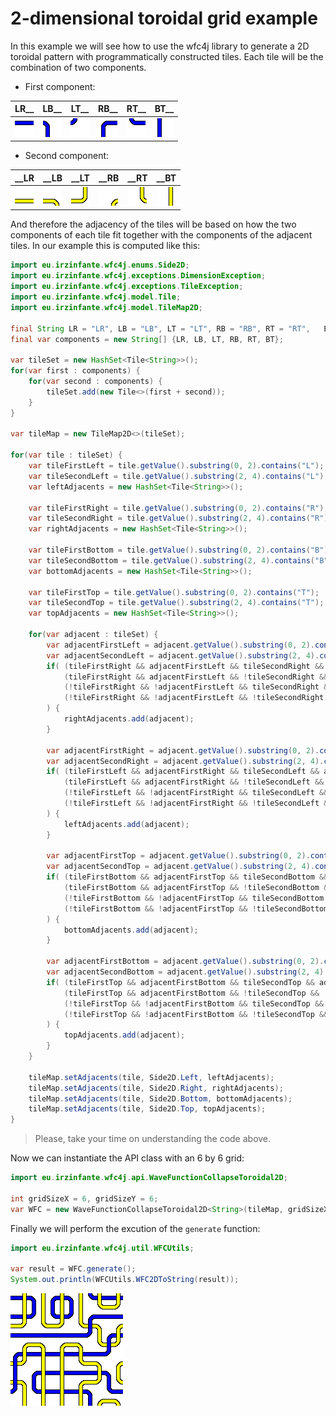 # 2-dimensional toroidal grid example

In this example we will see how to use the wfc4j library to generate a 2D toroidal pattern with programmatically constructed tiles. Each tile will be the combination of two components.

- First component:

| LR__ | LB__ | LT__ | RB__ | RT__ | BT__ |
|:----:|:----:|:----:|:----:|:----:|:----:|
|<img src="../assets/2-dimensional-toroidal/LR__.png">|<img src="../assets/2-dimensional-toroidal/LB__.png">|<img src="../assets/2-dimensional-toroidal/LT__.png">|<img src="../assets/2-dimensional-toroidal/RB__.png">|<img src="../assets/2-dimensional-toroidal/RT__.png">|<img src="../assets/2-dimensional-toroidal/BT__.png">|

- Second component:

| __LR | __LB | __LT | __RB | __RT | __BT |
|:----:|:----:|:----:|:----:|:----:|:----:|
|<img src="../assets/2-dimensional-toroidal/__LR.png">|<img src="../assets/2-dimensional-toroidal/__LB.png">|<img src="../assets/2-dimensional-toroidal/__LT.png">|<img src="../assets/2-dimensional-toroidal/__RB.png">|<img src="../assets/2-dimensional-toroidal/__RT.png">|<img src="../assets/2-dimensional-toroidal/__BT.png">|

And therefore the adjacency of the tiles will be based on how the two components of each tile fit together with the components of the adjacent tiles. In our example this is computed like this:

```java
import eu.irzinfante.wfc4j.enums.Side2D;
import eu.irzinfante.wfc4j.exceptions.DimensionException;
import eu.irzinfante.wfc4j.exceptions.TileException;
import eu.irzinfante.wfc4j.model.Tile;
import eu.irzinfante.wfc4j.model.TileMap2D;

final String LR = "LR", LB = "LB", LT = "LT", RB = "RB", RT = "RT",   BT = "BT";
final var components = new String[] {LR, LB, LT, RB, RT, BT};

var tileSet = new HashSet<Tile<String>>();
for(var first : components) {
	for(var second : components) {
		tileSet.add(new Tile<>(first + second));
	}
}

var tileMap = new TileMap2D<>(tileSet);

for(var tile : tileSet) {
	var tileFirstLeft = tile.getValue().substring(0, 2).contains("L");
	var tileSecondLeft = tile.getValue().substring(2, 4).contains("L");
	var leftAdjacents = new HashSet<Tile<String>>();

	var tileFirstRight = tile.getValue().substring(0, 2).contains("R");
	var tileSecondRight = tile.getValue().substring(2, 4).contains("R");
	var rightAdjacents = new HashSet<Tile<String>>();

	var tileFirstBottom = tile.getValue().substring(0, 2).contains("B");
	var tileSecondBottom = tile.getValue().substring(2, 4).contains("B");
	var bottomAdjacents = new HashSet<Tile<String>>();

	var tileFirstTop = tile.getValue().substring(0, 2).contains("T");
	var tileSecondTop = tile.getValue().substring(2, 4).contains("T");
	var topAdjacents = new HashSet<Tile<String>>();

	for(var adjacent : tileSet) {
		var adjacentFirstLeft = adjacent.getValue().substring(0, 2).contains("L");
		var adjacentSecondLeft = adjacent.getValue().substring(2, 4).contains("L");
		if( (tileFirstRight && adjacentFirstLeft && tileSecondRight && adjacentSecondLeft) ||
			(tileFirstRight && adjacentFirstLeft && !tileSecondRight && !adjacentSecondLeft) ||
			(!tileFirstRight && !adjacentFirstLeft && tileSecondRight && adjacentSecondLeft) ||
			(!tileFirstRight && !adjacentFirstLeft && !tileSecondRight && !adjacentSecondLeft)
		) {
			rightAdjacents.add(adjacent);
		}

		var adjacentFirstRight = adjacent.getValue().substring(0, 2).contains("R");
		var adjacentSecondRight = adjacent.getValue().substring(2, 4).contains("R");
		if( (tileFirstLeft && adjacentFirstRight && tileSecondLeft && adjacentSecondRight) ||
			(tileFirstLeft && adjacentFirstRight && !tileSecondLeft && !adjacentSecondRight) ||
			(!tileFirstLeft && !adjacentFirstRight && tileSecondLeft && adjacentSecondRight) ||
			(!tileFirstLeft && !adjacentFirstRight && !tileSecondLeft && !adjacentSecondRight)
		) {
			leftAdjacents.add(adjacent);
		}

		var adjacentFirstTop = adjacent.getValue().substring(0, 2).contains("T");
		var adjacentSecondTop = adjacent.getValue().substring(2, 4).contains("T");
		if( (tileFirstBottom && adjacentFirstTop && tileSecondBottom && adjacentSecondTop) ||
			(tileFirstBottom && adjacentFirstTop && !tileSecondBottom && !adjacentSecondTop) ||
			(!tileFirstBottom && !adjacentFirstTop && tileSecondBottom && adjacentSecondTop) ||
			(!tileFirstBottom && !adjacentFirstTop && !tileSecondBottom && !adjacentSecondTop)
		) {
			bottomAdjacents.add(adjacent);
		}

		var adjacentFirstBottom = adjacent.getValue().substring(0, 2).contains("B");
		var adjacentSecondBottom = adjacent.getValue().substring(2, 4).contains("B");
		if( (tileFirstTop && adjacentFirstBottom && tileSecondTop && adjacentSecondBottom) ||
			(tileFirstTop && adjacentFirstBottom && !tileSecondTop && !adjacentSecondBottom) ||
			(!tileFirstTop && !adjacentFirstBottom && tileSecondTop && adjacentSecondBottom) ||
			(!tileFirstTop && !adjacentFirstBottom && !tileSecondTop && !adjacentSecondBottom)
		) {
			topAdjacents.add(adjacent);
		}
	}

	tileMap.setAdjacents(tile, Side2D.Left, leftAdjacents);
	tileMap.setAdjacents(tile, Side2D.Right, rightAdjacents);
	tileMap.setAdjacents(tile, Side2D.Bottom, bottomAdjacents);
	tileMap.setAdjacents(tile, Side2D.Top, topAdjacents);
}
```

> Please, take your time on understanding the code above.

Now we can instantiate the API class with an 6 by 6 grid:

```java
import eu.irzinfante.wfc4j.api.WaveFunctionCollapseToroidal2D;

int gridSizeX = 6, gridSizeY = 6;
var WFC = new WaveFunctionCollapseToroidal2D<String>(tileMap, gridSizeX, gridSizeY, 103478937644546L);
```

Finally we will perform the excution of the `generate` function:

```java
import eu.irzinfante.wfc4j.util.WFCUtils;

var result = WFC.generate();
System.out.println(WFCUtils.WFC2DToString(result));
```

<img src="../assets/2-dimensional-toroidal/result.png">
